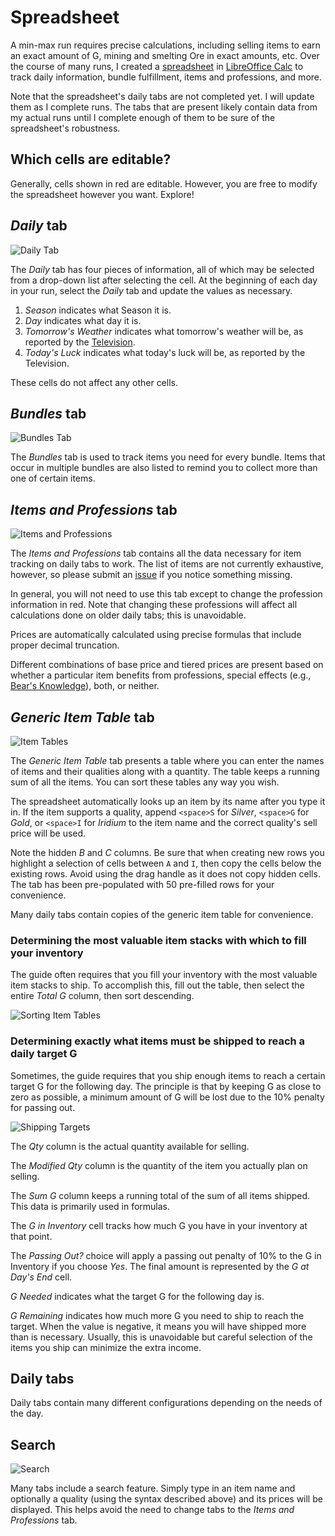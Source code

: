 # Spreadsheet

A min-max run requires precise calculations, including selling items to earn an exact amount of G, mining and smelting Ore in exact amounts, etc. Over the course of many runs, I created a [spreadsheet](min-max.ods) in [LibreOffice Calc](https://www.libreoffice.org/download/download) to track daily information, bundle fulfillment, items and professions, and more.

Note that the spreadsheet's daily tabs are not completed yet. I will update them as I complete runs. The tabs that are present likely contain data from my actual runs until I complete enough of them to be sure of the spreadsheet's robustness.

## Which cells are editable?

Generally, cells shown in red are editable. However, you are free to modify the spreadsheet however you want. Explore!

## *Daily* tab

![Daily Tab](images/daily-tab.png)

The *Daily* tab has four pieces of information, all of which may be selected from a drop-down list after selecting the cell. At the beginning of each day in your run, select the *Daily* tab and update the values as necessary.

1. *Season* indicates what Season it is.
2. *Day* indicates what day it is.
3. *Tomorrow's Weather* indicates what tomorrow's weather will be, as reported by the [Television](https://stardewvalleywiki.com/Television).
4. *Today's Luck* indicates what today's luck will be, as reported by the Television.

These cells do not affect any other cells.

## *Bundles* tab

![Bundles Tab](images/bundles-tab.png)

The *Bundles* tab is used to track items you need for every bundle. Items that occur in multiple bundles are also listed to remind you to collect more than one of certain items.

## *Items and Professions* tab

![Items and Professions](images/items-and-professions-tab.png)

The *Items and Professions* tab contains all the data necessary for item tracking on daily tabs to work. The list of items are not currently exhaustive, however, so please submit an [issue](https://github.com/nathan-alden-sr/stardew-valley/issues) if you notice something missing.

In general, you will not need to use this tab except to change the profession information in red. Note that changing these professions will affect all calculations done on older daily tabs; this is unavoidable.

Prices are automatically calculated using precise formulas that include proper decimal truncation.

Different combinations of base price and tiered prices are present based on whether a particular item benefits from professions, special effects (e.g., [Bear's Knowledge](https://stardewvalleywiki.com/Bear%27s_Knowledge)), both, or neither.

## *Generic Item Table* tab

![Item Tables](images/generic-item-table-tab.png)

The *Generic Item Table* tab presents a table where you can enter the names of items and their qualities along with a quantity. The table keeps a running sum of all the items. You can sort these tables any way you wish.

The spreadsheet automatically looks up an item by its name after you type it in. If the item supports a quality, append `<space>S` for *Silver*, `<space>G` for *Gold*, or `<space>I` for *Iridium* to the item name and the correct quality's sell price will be used.

Note the hidden *B* and *C* columns. Be sure that when creating new rows you highlight a selection of cells between `A` and `I`, then copy the cells below the existing rows. Avoid using the drag handle as it does not copy hidden cells. The tab has been pre-populated with 50 pre-filled rows for your convenience.

Many daily tabs contain copies of the generic item table for convenience.

### Determining the most valuable item stacks with which to fill your inventory

The guide often requires that you fill your inventory with the most valuable item stacks to ship. To accomplish this, fill out the table, then select the entire *Total G* column, then sort descending.

![Sorting Item Tables](images/sorting-item-tables.png)

### Determining exactly what items must be shipped to reach a daily target G

Sometimes, the guide requires that you ship enough items to reach a certain target G for the following day. The principle is that by keeping G as close to zero as possible, a minimum amount of G will be lost due to the 10% penalty for passing out.

![Shipping Targets](images/shipping-targets.png)

The *Qty* column is the actual quantity available for selling.

The *Modified Qty* column is the quantity of the item you actually plan on selling.

The *Sum G* column keeps a running total of the sum of all items shipped. This data is primarily used in formulas.

The *G in Inventory* cell tracks how much G you have in your inventory at that point.

The *Passing Out?* choice will apply a passing out penalty of 10% to the G in Inventory if you choose *Yes*. The final amount is represented by the *G at Day's End* cell.

*G Needed* indicates what the target G for the following day is.

*G Remaining* indicates how much more G you need to ship to reach the target. When the value is negative, it means you will have shipped more than is necessary. Usually, this is unavoidable but careful selection of the items you ship can minimize the extra income.

## Daily tabs

Daily tabs contain many different configurations depending on the needs of the day.

## Search

![Search](images/search.png)

Many tabs include a search feature. Simply type in an item name and optionally a quality (using the syntax described above) and its prices will be displayed. This helps avoid the need to change tabs to the *Items and Professions* tab.
